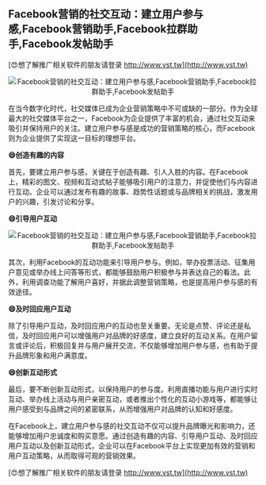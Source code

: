 ## **Facebook营销的社交互动：建立用户参与感,Facebook营销助手,Facebook拉群助手,Facebook发帖助手**

[😍想了解推广相关软件的朋友请登录 http://www.vst.tw](http://www.vst.tw)

 <center><img src="https://vst.tw/MP4/tuiguang/png/2.png" alt="Facebook营销的社交互动：建立用户参与感,Facebook营销助手,Facebook拉群助手,Facebook发帖助手"></center>

在当今数字化时代，社交媒体已成为企业营销策略中不可或缺的一部分。作为全球最大的社交媒体平台之一，Facebook为企业提供了丰富的机会，通过社交互动来吸引并保持用户的关注。建立用户参与感是成功的营销策略的核心，而Facebook则为企业提供了实现这一目标的理想平台。

**😄创造有趣的内容**

首先，要建立用户参与感，关键在于创造有趣、引人入胜的内容。在Facebook上，精彩的图文、视频和互动式帖子能够吸引用户的注意力，并促使他们与内容进行互动。企业可以通过发布有趣的故事、趋势性话题或与品牌相关的挑战，激发用户的兴趣，引发讨论和分享。

**😄引导用户互动**

 <center><img src="https://vst.tw/MP4/tuiguang/png/1.png" alt="Facebook营销的社交互动：建立用户参与感,Facebook营销助手,Facebook拉群助手,Facebook发帖助手"></center>

其次，利用Facebook的互动功能来引导用户参与。例如，举办投票活动、征集用户意见或举办线上问答等形式，都能够鼓励用户积极参与并表达自己的看法。此外，利用调查功能了解用户喜好，并据此调整营销策略，也是提高用户参与感的有效途径。

**😄及时回应用户互动**

除了引导用户互动，及时回应用户的互动也至关重要。无论是点赞、评论还是私信，及时回应用户可以增强用户对品牌的好感度，建立良好的互动关系。在用户留言或评论后，积极回复并与用户展开交流，不仅能够增加用户参与感，也有助于提升品牌形象和用户满意度。

**😄创新互动形式**

最后，要不断创新互动形式，以保持用户的参与度。利用直播功能与用户进行实时互动、举办线上活动与用户亲密互动，或者推出个性化的互动小游戏等，都能够让用户感受到与品牌之间的紧密联系，从而增强用户对品牌的认知和好感度。

在Facebook上，建立用户参与感的社交互动不仅可以提升品牌曝光和影响力，还能够增加用户忠诚度和购买意愿。通过创造有趣的内容、引导用户互动、及时回应用户互动以及创新互动形式，企业可以在Facebook平台上实现更加有效的营销和用户互动策略，从而取得可观的营销效果。

[😍想了解推广相关软件的朋友请登录 http://www.vst.tw](http://www.vst.tw)



